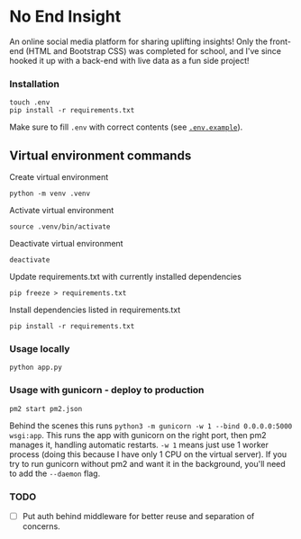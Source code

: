 # No End Insight

An online social media platform for sharing uplifting insights! Only the front-end (HTML and Bootstrap CSS) was completed for school, and I've since hooked it up with a back-end with live data as a fun side project!

### Installation

```
touch .env
pip install -r requirements.txt
```

Make sure to fill `.env` with correct contents (see [`.env.example`](/.env.example)).

## Virtual environment commands

Create virtual environment

```
python -m venv .venv
```

Activate virtual environment

```
source .venv/bin/activate
```

Deactivate virtual environment

```
deactivate
```

Update requirements.txt with currently installed dependencies

```
pip freeze > requirements.txt
```

Install dependencies listed in requirements.txt

```
pip install -r requirements.txt
```

### Usage locally

```
python app.py
```

### Usage with gunicorn - deploy to production

```
pm2 start pm2.json
```

Behind the scenes this runs `python3 -m gunicorn -w 1 --bind 0.0.0.0:5000 wsgi:app`. This runs the app with gunicorn on the right port, then pm2 manages it, handling automatic restarts. `-w 1` means just use 1 worker process (doing this because I have only 1 CPU on the virtual server). If you try to run gunicorn without pm2 and want it in the background, you'll need to add the `--daemon` flag.

### TODO

- [ ] Put auth behind middleware for better reuse and separation of concerns.
